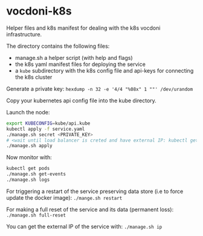 # vocdoni-k8s

Helper files and k8s manifest for dealing with the k8s vocdoni infrastructure.

The directory contains the following files:
- manage.sh a helper script (with help and flags)
- the k8s yaml manifest files for deploying the service
- a `kube` subdirectory with the k8s config file and api-keys for connecting the k8s cluster

Generate a private key: `hexdump -n 32 -e '4/4 "%08x" 1 ""' /dev/urandom`

Copy your kubernetes api config file into the kube directory.

Launch the node:

```bash
export KUBECONFIG=kube/api.kube
kubectl apply -f service.yaml
./manage.sh secret <PRIVATE_KEY>
# <wait until load balancer is creted and have external IP: kubectl get service>
./manage.sh apply
```

Now monitor with:
```bash
kubectl get pods
./manage.sh get-events
./manage.sh logs
```

For triggering a restart of the service preserving data store (i.e to force update the docker image): `./mange.sh restart`

For making a full reset of the service and its data (permanent loss): `./manage.sh full-reset`

You can get the external IP of the service with: `./manage.sh ip`
